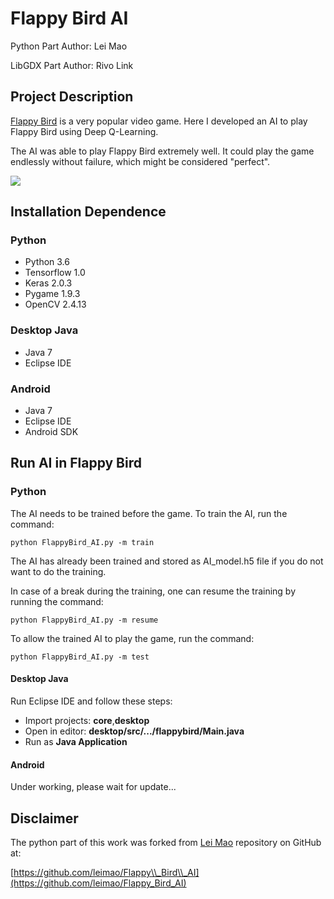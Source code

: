 # Flappy Bird AI

Python Part Author: Lei Mao

LibGDX Part Author: Rivo Link

## Project Description

[Flappy Bird](https://en.wikipedia.org/wiki/Flappy_bird) is a very popular video game. Here I developed an AI to play Flappy Bird using Deep Q-Learning. 

The AI was able to play Flappy Bird extremely well. It could play the game endlessly without failure, which might be considered "perfect".

![](images/flappy-bird-AI.gif)

## Installation Dependence

### Python

* Python 3.6
* Tensorflow 1.0
* Keras 2.0.3
* Pygame 1.9.3
* OpenCV 2.4.13

### Desktop Java

* Java 7
* Eclipse IDE

### Android

* Java 7
* Eclipse IDE
* Android SDK

## Run AI in Flappy Bird

### Python

The AI needs to be trained before the game. To train the AI, run the command:

    python FlappyBird_AI.py -m train

The AI has already been trained and stored as AI_model.h5 file if you do not want to do the training.

In case of a break during the training, one can resume the training by running the command:

    python FlappyBird_AI.py -m resume

To allow the trained AI to play the game, run the command:

    python FlappyBird_AI.py -m test

#### Desktop Java

Run Eclipse IDE and follow these steps:

* Import projects: **core**,**desktop**
* Open in editor: **desktop/src/.../flappybird/Main.java**
* Run as **Java Application**

#### Android

Under working, please wait for update...

## Disclaimer

The python part of this work was forked from [Lei Mao](https://github.com/leimao) repository on GitHub at:

[https://github.com/leimao/Flappy\\_Bird\\_AI](https://github.com/leimao/Flappy_Bird_AI)

